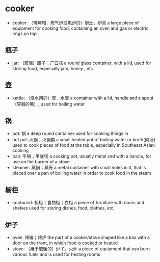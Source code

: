 # cooker

- cooker: （带烤箱、燃气炉或电炉的）厨灶，炉具 a large piece of equipment for cooking food, containing an oven and gas or electric rings on top

## 瓶子

- jar: （玻璃）罐子；广口瓶 a round glass container, with a lid, used for storing food, especially jam, honey , etc.

## 壶

- kettle: （烧水用的）壶，水壶 a container with a lid, handle and a spout（容器的嘴）, used for boiling water

## 锅

- pot: 锅 a deep round container used for cooking things in
- hot pot: 火锅；火锅类 a small heated pot of boiling water or broth(肉汤) used to cook pieces of food at the table, especially in Southeast Asian cooking
- pan: 平锅；平底锅 a cooking pot, usually metal and with a handle, for use on the burner of a stove
- steamer: 蒸锅；蒸笼 a metal container with small holes in it, that is placed over a pan of boiling water in order to cook food in the steam

## 橱柜

- cupboard: 橱柜；食物柜；衣柜 a piece of furniture with doors and shelves used for storing dishes, food, clothes, etc.

## 炉子

- oven: 烤箱；烤炉 the part of a cooker/stove shaped like a box with a door on the front, in which food is cooked or heated
- stove: （用于取暖的）炉子，火炉 a piece of equipment that can burn various fuels and is used for heating rooms


